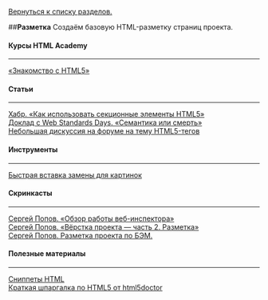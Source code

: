 [Вернуться к списку разделов.](../README.md)

##**Разметка**
Создаём базовую HTML-разметку страниц проекта.

#### Курсы HTML Academy
----------
[«Знакомство с HTML5»](https://htmlacademy.ru/courses/73)

#### Статьи
----------
[Хабр. «Как использовать секционные элементы HTML5»](http://habrahabr.ru/post/214407)<br>
[Доклад с Web Standards Days. «Семантика или смерть»](https://events.yandex.ru/lib/talks/1520)<br>
[Небольшая дискуссия на форуме на тему HTML5-тегов](http://discuss.htmlacademy.ru/t/html5-tegi/2336)<br>

#### Инструменты
----------
[Быстрая вставка замены для картинок](https://placehold.it/)

#### Скринкасты
----------
[Сергей Попов. «Обзор работы веб-инспектора»](https://youtu.be/l3IeCrGNwbM)<br>
[Сергей Попов. «Вёрстка проекта — часть 2. Разметка»](https://youtu.be/vsHnPYJDBEU)<br>
[Сергей Попов. Разметка проекта по БЭМ.](http://www.youtube.com/watch?v=txUZrAQnSLg)

#### Полезные материалы
----------
[Сниппеты HTML](https://css-tricks.com/snippets/html/)<br>
[Краткая шпаргалка по HTML5 от html5doctor](https://pp.vk.me/c310120/v310120418/da6c/E3052HIBVE4.jpg)
